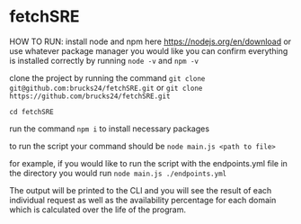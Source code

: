 # fetchSRE

HOW TO RUN:
  install node and npm here https://nodejs.org/en/download or use whatever package manager you would like
  you can confirm everything is installed correctly by running `node -v` and `npm -v`

  clone the project by running the command `git clone git@github.com:brucks24/fetchSRE.git` or `git clone https://github.com/brucks24/fetchSRE.git`

  `cd fetchSRE`

  run the command `npm i` to install necessary packages

  to run the script your command should be `node main.js <path to file>`

  for example, if you would like to run the script with the endpoints.yml file in the directory you would run `node main.js ./endpoints.yml`


  The output will be printed to the CLI and you will see the result of each individual request as well as the availability percentage for each domain which is calculated over the life of the program.

  

  
  
